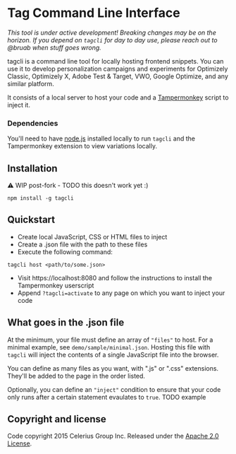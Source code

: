 # Tag Command Line Interface

*This tool is under active development! Breaking changes may be on the horizon. If you depend on `tagcli` for day to day use, please reach out to @bruab when stuff goes wrong.*

tagcli is a command line tool for locally hosting frontend snippets. You can use it to develop personalization campaigns and experiments for Optimizely Classic, Optimizely X, Adobe Test & Target, VWO, Google Optimize, and any similar platform.

It consists of a local server to host your code and a [Tampermonkey](https://chrome.google.com/webstore/detail/tampermonkey/dhdgffkkebhmkfjojejmpbldmpobfkfo?hl=en) script to inject it.

### Dependencies

You'll need to have [node.js](http://nodejs.org/) installed locally to run `tagcli` and the Tampermonkey extension to view variations locally.

## Installation

⚠️ WIP post-fork - TODO this doesn't work yet :)

```
npm install -g tagcli
```

## Quickstart

- Create local JavaScript, CSS or HTML files to inject
- Create a .json file with the path to these files
- Execute the following command:

```
tagcli host <path/to/some.json>
```

- Visit https://localhost:8080 and follow the instructions to install the Tampermonkey userscript
- Append `?tagcli=activate` to any page on which you want to inject your code

## What goes in the .json file

At the minimum, your file must define an array of `"files"` to host. For a minimal example, see `demo/sample/minimal.json`. Hosting this file with `tagcli` will inject the contents of a single JavaScript file into the browser.

You can define as many files as you want, with ".js" or ".css" extensions. They'll be added to the page in the order listed.

Optionally, you can define an `"inject"` condition to ensure that your code only runs after a certain statement evaulates to `true`. TODO example

## Copyright and license

Code copyright 2015 Celerius Group Inc. Released under the [Apache 2.0 License](http://www.apache.org/licenses/LICENSE-2.0).
